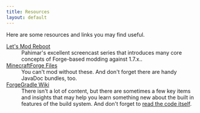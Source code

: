 ```yaml
---
title: Resources
layout: default
---
```

Here are some resources and links you may find useful.

<dl>

<dt><a
href="https://www.youtube.com/playlist?list=PLQPiZYWovwmnZlgvbHCbz6TefIgeEiVcj">Let's
Mod Reboot</a></dt>

<dd>Pahimar's excellent screencast series that introduces many core
concepts of Forge-based modding against 1.7.x..</dd>

<dt><a href="http://files.minecraftforge.net/">MinecraftForge
Files</a></dt>

<dd>You can't mod without these. And don't forget there are handy
JavaDoc bundles, too.</dd>

<dt><a
href="https://github.com/MinecraftForge/ForgeGradle/wiki">ForgeGradle
Wiki</a></dt>

<dd>There isn't a lot of content, but there are sometimes a few key
items and insights that may help you learn something new about the
built in features of the build system.  And don't forget to <a
href="https://github.com/MinecraftForge/ForgeGradle"</a>read the code
itself</a>.</dd>


</dl>
